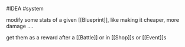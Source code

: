 #IDEA
#system 

modify some stats of a given [[Blueprint]], like making it cheaper, more damage ....

get them as a reward after a [[Battle]] or in [[Shop]]s or [[Event]]s